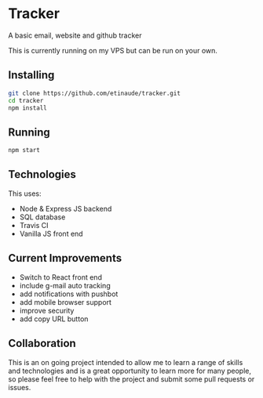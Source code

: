 # Tracker

A basic email, website and github tracker

This is currently running on my VPS but can be run on your own.

## Installing

```bash
git clone https://github.com/etinaude/tracker.git
cd tracker
npm install
```

## Running

```bash
npm start
```

## Technologies

This uses:

- Node & Express JS backend
- SQL database
- Travis CI
- Vanilla JS front end

## Current Improvements

- Switch to React front end
- include g-mail auto tracking
- add notifications with pushbot
- add mobile browser support
- improve security
- add copy URL button

## Collaboration

This is an on going project intended to allow me to learn a range of skills and technologies and is a great opportunity to learn more for many people, so please feel free to help with the project and submit some pull requests or issues.
